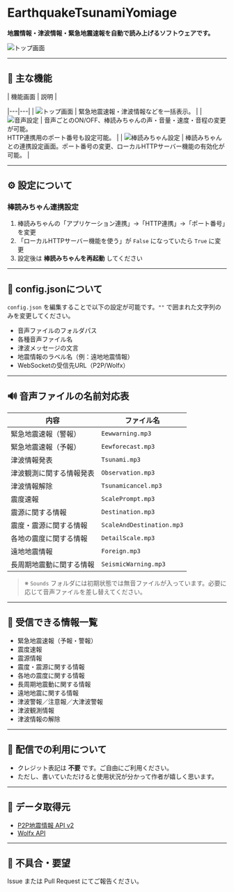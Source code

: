 # EarthquakeTsunamiYomiage

**地震情報・津波情報・緊急地震速報を自動で読み上げるソフトウェアです。**

![トップ画面](https://github.com/user-attachments/assets/00448285-88c7-423d-b45e-5356f3638052)

---

## 🔧 主な機能

| 機能画面 | 説明 |


|---|---|
| ![トップ画面](https://github.com/user-attachments/assets/00448285-88c7-423d-b45e-5356f3638052) | 緊急地震速報・津波情報などを一括表示。 |
| ![音声設定](https://github.com/user-attachments/assets/8b11e589-54be-408b-8033-84d9c45c062e) | 音声ごとのON/OFF、棒読みちゃんの声・音量・速度・音程の変更が可能。<br>HTTP連携用のポート番号も設定可能。 |
| ![棒読みちゃん設定](https://github.com/user-attachments/assets/2eac4a47-ed66-4f77-8507-a4a77e4fcb5f1) | 棒読みちゃんとの連携設定画面。ポート番号の変更、ローカルHTTPサーバー機能の有効化が可能。 |

---

## ⚙️ 設定について

### 棒読みちゃん連携設定

1. 棒読みちゃんの「アプリケーション連携」→「HTTP連携」→「ポート番号」を変更  
2. 「ローカルHTTPサーバー機能を使う」が `False` になっていたら `True` に変更  
3. 設定後は **棒読みちゃんを再起動** してください  

---

## 🧾 config.jsonについて

`config.json` を編集することで以下の設定が可能です。`""` で囲まれた文字列のみを変更してください。

- 音声ファイルのフォルダパス
- 各種音声ファイル名
- 津波メッセージの文言
- 地震情報のラベル名（例：遠地地震情報）
- WebSocketの受信先URL（P2P/Wolfx）

---

## 🔊 音声ファイルの名前対応表

| 内容 | ファイル名 |
|---|---|
| 緊急地震速報（警報） | `Eewwarning.mp3` |
| 緊急地震速報（予報） | `Eewforecast.mp3` |
| 津波情報発表 | `Tsunami.mp3` |
| 津波観測に関する情報発表 | `Observation.mp3` |
| 津波情報解除 | `Tsunamicancel.mp3` |
| 震度速報 | `ScalePrompt.mp3` |
| 震源に関する情報 | `Destination.mp3` |
| 震度・震源に関する情報 | `ScaleAndDestination.mp3` |
| 各地の震度に関する情報 | `DetailScale.mp3` |
| 遠地地震情報 | `Foreign.mp3` |
| 長周期地震動に関する情報 | `SeismicWarning.mp3` |

> ※ `Sounds` フォルダには初期状態では無音ファイルが入っています。必要に応じて音声ファイルを差し替えてください。

---

## 📡 受信できる情報一覧

- 緊急地震速報（予報・警報）
- 震度速報
- 震源情報
- 震度・震源に関する情報
- 各地の震度に関する情報
- 長周期地震動に関する情報
- 遠地地震に関する情報
- 津波警報／注意報／大津波警報
- 津波観測情報
- 津波情報の解除

---

## 📢 配信での利用について

- クレジット表記は **不要** です。ご自由にご利用ください。
- ただし、書いていただけると使用状況が分かって作者が嬉しく思います。

---

## 🔗 データ取得元

- [P2P地震情報 API v2](https://www.p2pquake.net/develop/json_api_v2/#/)
- [Wolfx API](https://wolfx.jp/apidoc)

---

## 💬 不具合・要望

Issue または Pull Request にてご報告ください。

